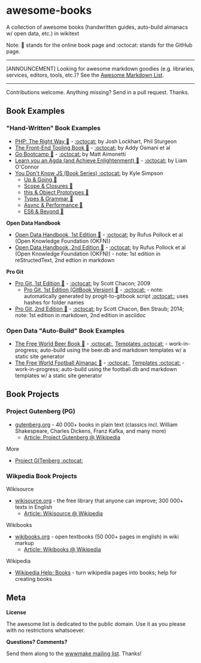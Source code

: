# awesome-books

A collection of awesome books (handwritten guides, auto-build almanacs w/ open data, etc.) in wikitext

Note: :book: stands for the online book page and :octocat: stands for the GitHub page.

---

[ANNOUNCEMENT] Looking for awesome markdown goodies (e.g. libraries, services, editors, tools, etc.)? See the [Awesome Markdown List](https://github.com/writekit/awesome-markdown). 

---

Contributions welcome. Anything missing? Send in a pull request. Thanks.

## Book Examples

### "Hand-Written" Book Examples

- [PHP: The Right Way :book:](http://www.phptherightway.com) - [:octocat:](https://github.com/codeguy/php-the-right-way) by Josh Lockhart, Phil Sturgeon
- [The Front-End Tooling Book :book:](http://tooling.github.io/book-of-modern-frontend-tooling) - [:octocat:](https://github.com/tooling/book-of-modern-frontend-tooling) by Addy Osmani et al
- [Go Bootcamp :book:](http://www.golangbootcamp.com/book) - [:octocat:](https://github.com/GoBootcamp/book) by Matt Aimonetti
- [Learn you an Agda (and Achieve Enlightenment) :book:](http://learnyouanagda.liamoc.net) - [:octocat:](https://github.com/liamoc/learn-you-an-agda) by Liam O'Connor
- [You Don't Know JS (Book Series) :octocat:](https://github.com/getify/You-Dont-Know-JS) by Kyle Simpson
    - [Up & Going :book:](https://github.com/getify/You-Dont-Know-JS/blob/master/up%20&%20going/README.md)
    - [Scope & Closures :book:](https://github.com/getify/You-Dont-Know-JS/blob/master/scope%20&%20closures/README.md)
    - [this & Object Prototypes :book:](https://github.com/getify/You-Dont-Know-JS/blob/master/this%20&%20object%20prototypes/README.md)
    - [Types & Grammar :book:](https://github.com/getify/You-Dont-Know-JS/blob/master/types%20&%20grammar/README.md)
    - [Async & Performance :book:](https://github.com/getify/You-Dont-Know-JS/blob/master/async%20&%20performance/README.md)
    - [ES6 & Beyond :book:](https://github.com/getify/You-Dont-Know-JS/blob/master/es6%20&%20beyond/README.md)

**Open Data Handbook**

- [Open Data Handbook, 1st Edition :book:](http://opendatahandbook.org) - [:octocat:](https://github.com/okfn/opendatahandbook) by Rufus Pollock et al (Open Knowledge Foundation (OKFN))
- [Open Data Handbook, 2nd Edition :book:](http://new.opendatahandbook.org) - [:octocat:](https://github.com/okfn/opendatahandbook-v2) by Rufus Pollock et al (Open Knowledge Foundation (OKFN)) - note: 1st edition in reStructedText, 2nd edtion in markdown


**Pro Git**

- [Pro Git, 1st Edition :book:](http://git-scm.com/book/en/v1) - [:octocat:](https://github.com/progit/progit/tree/master/en) by Scott Chacon; 2009
    - [Pro Git, 1st Edition (GitBook Version) :book:](http://gitbookio.gitbooks.io/progit/content/en/) - [:octocat:](https://github.com/GitbookIO/git/tree/master/en) - note: automatically generated by progit-to-gitbook script [:octocat:](https://github.com/AaronO/progit-to-gitbook); uses hashes for folder names
- [Pro Git, 2nd Edition :book:](http://git-scm.com/book/en/v2) - [:octocat:](https://github.com/progit/progit2) by Scott Chacon, Ben Straub; 2014;  note: 1st edition in markdown, 2nd edition in asciidoc



### Open Data "Auto-Build" Book Examples

- [The Free World Beer Book :book:](http://openbeer.github.io/book) - [:octocat:](https://github.com/openbeer/book), [Templates :octocat:](https://github.com/book-templates/beer) - work-in-progress; auto-build using the beer.db and markdown templates w/ a static site generator
- [The Free World Football Almanac :book:](http://openfootball.github.io/book) - [:octocat:](https://github.com/openfootball/book), [Templates :octocat:](https://github.com/book-templates/football)  - work-in-progress; auto-build using the football.db and markdown templates w/ a static site generator
     


## Book Projects

### Project Gutenberg (PG)

- [gutenberg.org](http://www.gutenberg.org) - 40 000+ books in plain text (classics incl. William Shakespeare, Charles Dickens, Franz Kafka, and many more)
   - [Article: Project Gutenberg @ Wikipedia](http://en.wikipedia.org/wiki/Project_Gutenberg)

More

- [Project GITenberg :octocat:](https://github.com/GITenberg)


### Wikpedia Book Projects

Wikisource

- [wikisource.org](http://www.wikisource.org) - the free library that anyone can improve; 300 000+ texts in English
   - [Article: Wikisource @ Wikipedia](http://en.wikipedia.org/wiki/Wikisource)

Wikibooks

- [wikibooks.org](http://www.wikibooks.org) - open textbooks (50 000+ pages in english) in wiki markup 
    - [Article: Wikibooks @ Wikipedia](http://en.wikipedia.org/wiki/Wikibooks)

Wikipedia

- [Wikipedia Help: Books](http://en.wikipedia.org/wiki/Help:Books) - turn wikipedia pages into books; help for creating books 


## Meta

**License**

The awesome list is dedicated to the public domain. Use it as you please with no restrictions whatsoever.

**Questions? Comments?**

Send them along to the [wwwmake mailing list](http://groups.google.com/group/wwwmake). Thanks!

